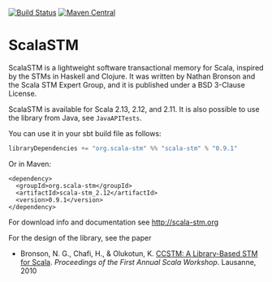 [![Build Status](https://travis-ci.org/scala-stm/scala-stm.svg?branch=master)](https://travis-ci.org/scala-stm/scala-stm)
[![Maven Central](https://maven-badges.herokuapp.com/maven-central/org.scala-stm/scala-stm_2.12/badge.svg)](https://maven-badges.herokuapp.com/maven-central/org.scala-stm/scala-stm_2.12)

# ScalaSTM
 
ScalaSTM is a lightweight software transactional memory for Scala,
inspired by the STMs in Haskell and Clojure. It was written by Nathan Bronson
and the Scala STM Expert Group, and it is published under a
BSD 3-Clause License.

ScalaSTM is available for Scala 2.13, 2.12, and 2.11.
It is also possible to use the library from Java, see `JavaAPITests`.

You can use it in your sbt build file as follows:

```scala
libraryDependencies += "org.scala-stm" %% "scala-stm" % "0.9.1"
```

Or in Maven:

```
<dependency>
  <groupId>org.scala-stm</groupId>
  <artifactId>scala-stm_2.12</artifactId>
  <version>0.9.1</version>
</dependency>
```

For download info and documentation see http://scala-stm.org

For the design of the library, see the paper

- Bronson, N. G., Chafi, H., \& Olukotun, K. [CCSTM: A Library-Based STM for Scala](http://citeseerx.ist.psu.edu/viewdoc/summary?doi=10.1.1.220.1995).
  _Proceedings of the First Annual Scala Workshop_. Lausanne, 2010

